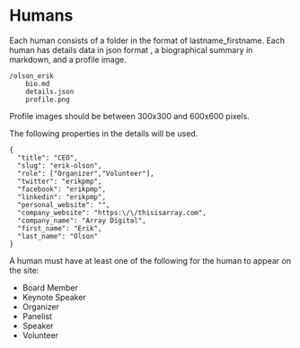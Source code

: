# Humans 

Each human consists of a folder in the format of lastname_firstname. Each human has details data in json format , a biographical summary in markdown, and a profile image.

```
/olson_erik
    bio.md
    details.json
    profile.png
```

Profile images should be between 300x300 and 600x600 pixels.

The following properties in the details will be used.

```
{
  "title": "CEO",
  "slug": "erik-olson",
  "role": ["Organizer","Volunteer"],
  "twitter": "erikpmp",
  "facebook": "erikpmp",
  "linkedin": "erikpmp",
  "personal_website": "",
  "company_website": "https:\/\/thisisarray.com",
  "company_name": "Array Digital",
  "first_name": "Erik",
  "last_name": "Olson"
}
```

A human must have at least one of the following for the human to appear on the site:

- Board Member
- Keynote Speaker
- Organizer
- Panelist
- Speaker
- Volunteer
